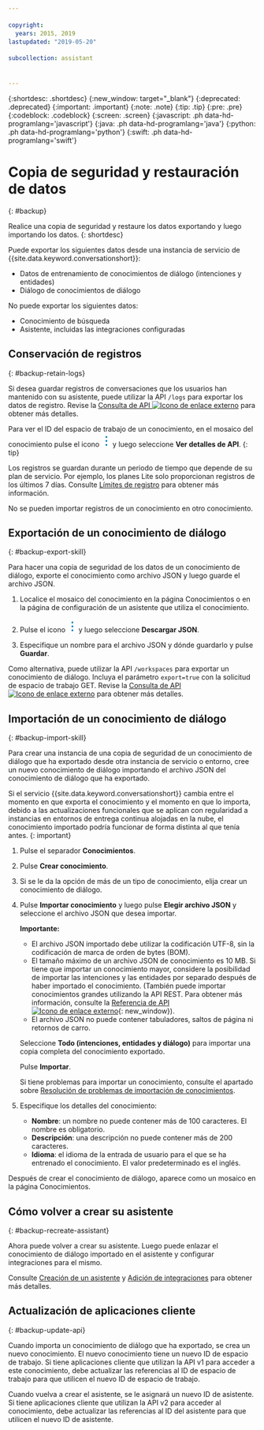 ```yaml
---

copyright:
  years: 2015, 2019
lastupdated: "2019-05-20"

subcollection: assistant


---
```


{:shortdesc: .shortdesc}
{:new_window: target="_blank"}
{:deprecated: .deprecated}
{:important: .important}
{:note: .note}
{:tip: .tip}
{:pre: .pre}
{:codeblock: .codeblock}
{:screen: .screen}
{:javascript: .ph data-hd-programlang='javascript'}
{:java: .ph data-hd-programlang='java'}
{:python: .ph data-hd-programlang='python'}
{:swift: .ph data-hd-programlang='swift'}

# Copia de seguridad y restauración de datos
{: #backup}

Realice una copia de seguridad y restaure los datos exportando y luego importando los datos.
{: shortdesc}

Puede exportar los siguientes datos desde una instancia de servicio de {{site.data.keyword.conversationshort}}:

- Datos de entrenamiento de conocimientos de diálogo (intenciones y entidades)
- Diálogo de conocimientos de diálogo

No puede exportar los siguientes datos:

- Conocimiento de búsqueda
- Asistente, incluidas las integraciones configuradas

## Conservación de registros
{: #backup-retain-logs}

Si desea guardar registros de conversaciones que los usuarios han mantenido con su asistente, puede utilizar la API `/logs` para exportar los datos de registro. Revise la [Consulta de API ![Icono de enlace externo](../../icons/launch-glyph.svg "Icono de enlace externo")](https://cloud.ibm.com/apidocs/assistant#list-log-events-in-a-workspace) para obtener más detalles.

Para ver el ID del espacio de trabajo de un conocimiento, en el mosaico del conocimiento pulse el icono ![abrir y cerrar lista de opciones](images/kabob-beta.png) y luego seleccione **Ver detalles de API**.
{: tip}

Los registros se guardan durante un periodo de tiempo que depende de su plan de servicio. Por ejemplo, los planes Lite solo proporcionan registros de los últimos 7 días. Consulte [Límites de registro](/docs/services/assistant?topic=assistant-logs#logs-limits) para obtener más información.

No se pueden importar registros de un conocimiento en otro conocimiento.

## Exportación de un conocimiento de diálogo
{: #backup-export-skill}

Para hacer una copia de seguridad de los datos de un conocimiento de diálogo, exporte el conocimiento como archivo JSON y luego guarde el archivo JSON.

1.  Localice el mosaico del conocimiento en la página Conocimientos o en la página de configuración de un asistente que utiliza el conocimiento.

1.  Pulse el icono ![abrir y cerrar lista de opciones](images/kabob-beta.png) y luego seleccione **Descargar JSON**.

1.  Especifique un nombre para el archivo JSON y dónde guardarlo y pulse **Guardar**.

Como alternativa, puede utilizar la API `/workspaces` para exportar un conocimiento de diálogo. Incluya el parámetro `export=true`
con la solicitud de espacio de trabajo GET. Revise la [Consulta de API ![Icono de enlace externo](../../icons/launch-glyph.svg "Icono de enlace externo")](https://cloud.ibm.com/apidocs/assistant#get-information-about-a-workspace) para obtener más detalles.

## Importación de un conocimiento de diálogo
{: #backup-import-skill}

Para crear una instancia de una copia de seguridad de un conocimiento de diálogo que ha exportado desde otra instancia de servicio o entorno, cree un nuevo conocimiento de diálogo importando el archivo JSON del conocimiento de diálogo que ha exportado.

Si el servicio {{site.data.keyword.conversationshort}} cambia entre el momento en que exporta el conocimiento y el momento en que lo importa, debido a las actualizaciones funcionales que se aplican con regularidad a instancias en entornos de entrega continua alojadas en la nube, el conocimiento importado podría funcionar de forma distinta al que tenía antes.
{: important}

1.  Pulse el separador **Conocimientos**.

1.  Pulse **Crear conocimiento**.

1.  Si se le da la opción de más de un tipo de conocimiento, elija crear un conocimiento de diálogo.

1.  Pulse **Importar conocimiento** y luego pulse **Elegir archivo JSON** y seleccione el archivo JSON que desea importar.

    **Importante:**

    - El archivo JSON importado debe utilizar la codificación UTF-8, sin la codificación de marca de orden de bytes (BOM).
    - El tamaño máximo de un archivo JSON de conocimiento es 10 MB. Si tiene que importar un conocimiento mayor, considere la posibilidad de importar las intenciones y las entidades por separado después de haber importado el conocimiento. (También puede importar conocimientos grandes utilizando la API REST. Para obtener más información, consulte la [Referencia de API ![Icono de enlace externo](../../icons/launch-glyph.svg "Icono de enlace externo")](https://cloud.ibm.com/apidocs/assistant#create-workspace){: new_window}).
    - El archivo JSON no puede contener tabuladores, saltos de página ni retornos de carro.

    Seleccione **Todo (intenciones, entidades y diálogo)** para importar una copia completa del conocimiento exportado.

    Pulse **Importar**.

    Si tiene problemas para importar un conocimiento, consulte el apartado sobre [Resolución de problemas de importación de conocimientos](/docs/services/assistant?topic=assistant-skill-add#skill-add-import-errors).

1.  Especifique los detalles del conocimiento:

    - **Nombre**: un nombre no puede contener más de 100 caracteres. El nombre es obligatorio.
    - **Descripción**: una descripción no puede contener más de 200 caracteres.
    - **Idioma**: el idioma de la entrada de usuario para el que se ha entrenado el conocimiento. El valor predeterminado es el inglés.

Después de crear el conocimiento de diálogo, aparece como un mosaico en la página Conocimientos.

## Cómo volver a crear su asistente
{: #backup-recreate-assistant}

Ahora puede volver a crear su asistente. Luego puede enlazar el conocimiento de diálogo importado en el asistente y configurar integraciones para el mismo.

Consulte [Creación de un asistente](/docs/services/assistant?topic=assistant-assistant-add) y [Adición de integraciones](/docs/services/assistant?topic=assistant-deploy-integration-add#deploy-integration-add-task) para obtener más detalles.

## Actualización de aplicaciones cliente
{: #backup-update-api}

Cuando importa un conocimiento de diálogo que ha exportado, se crea un nuevo conocimiento. El nuevo conocimiento tiene un nuevo ID de espacio de trabajo. Si tiene aplicaciones cliente que utilizan la API v1 para acceder a este conocimiento, debe actualizar las referencias al ID de espacio de trabajo para que utilicen el nuevo ID de espacio de trabajo.

Cuando vuelva a crear el asistente, se le asignará un nuevo ID de asistente. Si tiene aplicaciones cliente que utilizan la API v2 para acceder al conocimiento, debe actualizar las referencias al ID del asistente para que utilicen el nuevo ID de asistente.
